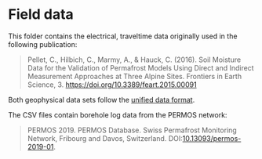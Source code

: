 # Field data
This folder contains the electrical, traveltime data originally used in the following publication:

> Pellet, C., Hilbich, C., Marmy, A., & Hauck, C. (2016). Soil Moisture Data for the Validation of Permafrost Models Using Direct and Indirect Measurement Approaches at Three Alpine Sites. Frontiers in Earth Science, 3. https://doi.org/10.3389/feart.2015.00091

Both geophysical data sets follow the [unified data format](https://gitlab.com/resistivity-net/bert/#the-unified-data-format).

The CSV files contain borehole log data from the PERMOS network:

> PERMOS 2019. PERMOS Database. Swiss Permafrost Monitoring Network, Fribourg and Davos, Switzerland. DOI:[10.13093/permos-2019-01](http://dx.doi.org/10.13093/permos-2019-01).
